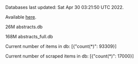 Databases last updated: Sat Apr 30 03:21:50 UTC 2022. 

Available [here](https://github.com/cbeauhilton/ash-db/releases).


26M	abstracts.db

168M	abstracts_full.db

Current number of items in db:
[{"count(*)": 93309}]

Current number of scraped items in db:
[{"count(*)": 17000}]
